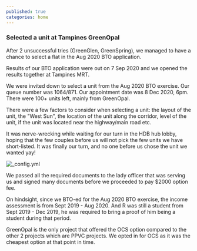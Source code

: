 ```yaml
---
published: true
categories: home
---
```

### Selected a unit at Tampines GreenOpal

After 2 unsuccessful tries (GreenGlen, GreenSpring), we managed to have a chance to select a flat in the Aug 2020 BTO application.

Results of our BTO application were out on 7 Sep 2020 and we opened the results together at Tampines MRT.

We were invited down to select a unit from the Aug 2020 BTO exercise. Our queue number was 1064/871. Our appointment date was 8 Dec 2020, 6pm. There were 100+ units left, mainly from GreenOpal.

There were a few factors to consider when selecting a unit: the layout of the unit, the "West Sun", the location of the unit along the corridor, level of the unit, if the unit was located near the highway/main road etc.

It was nerve-wrecking while waiting for our turn in the HDB hub lobby, hoping that the few couples before us will not pick the few units we have short-listed. It was finally our turn, and no one before us chose the unit we wanted yay! 

![_config.yml]({{site.baseurl}}/images/hdb1.jpeg)

We passed all the required documents to the lady officer that was serving us and signed many documents before we proceeded to pay $2000 option fee.

On hindsight, since we BTO-ed for the Aug 2020 BTO exercise, the income assessment is from Sept 2019 - Aug 2020. And R was still a student from Sept 2019 - Dec 2019, he was required to bring a proof of him being a student during that period.

GreenOpal is the only project that offered the OCS option compared to the other 2 projects which are PPVC projects. We opted in for OCS as it was the cheapest option at that point in time.

